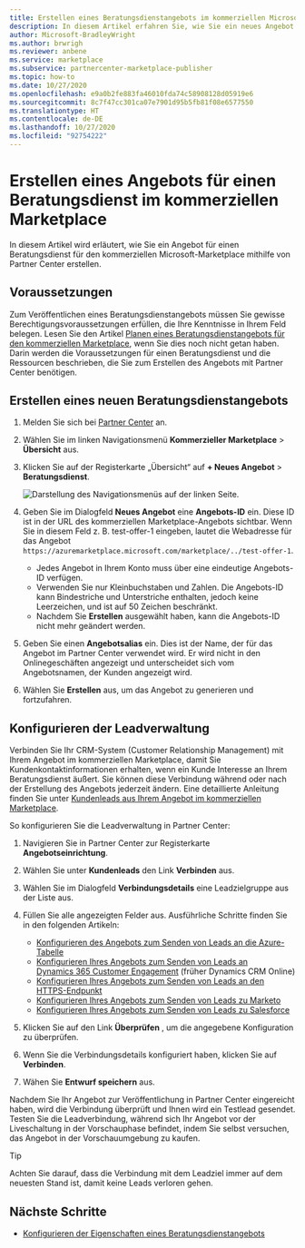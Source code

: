 ```yaml
---
title: Erstellen eines Beratungsdienstangebots im kommerziellen Microsoft-Marketplace
description: In diesem Artikel erfahren Sie, wie Sie ein neues Angebot für Beratungsdienste für Microsoft AppSource oder den Azure Marketplace mithilfe des kommerziellen Marketplace-Programms in Microsoft Partner Center erstellen.
author: Microsoft-BradleyWright
ms.author: brwrigh
ms.reviewer: anbene
ms.service: marketplace
ms.subservice: partnercenter-marketplace-publisher
ms.topic: how-to
ms.date: 10/27/2020
ms.openlocfilehash: e9a0b2fe883fa46010fda74c58908128d05919e6
ms.sourcegitcommit: 8c7f47cc301ca07e7901d95b5fb81f08e6577550
ms.translationtype: HT
ms.contentlocale: de-DE
ms.lasthandoff: 10/27/2020
ms.locfileid: "92754222"
---
```

# <a name="how-to-create-a-consulting-service-offer-in-the-commercial-marketplace"></a>Erstellen eines Angebots für einen Beratungsdienst im kommerziellen Marketplace

In diesem Artikel wird erläutert, wie Sie ein Angebot für einen Beratungsdienst für den kommerziellen Microsoft-Marketplace mithilfe von Partner Center erstellen. 

## <a name="before-you-begin"></a>Voraussetzungen

Zum Veröffentlichen eines Beratungsdienstangebots müssen Sie gewisse Berechtigungsvoraussetzungen erfüllen, die Ihre Kenntnisse in Ihrem Feld belegen. Lesen Sie den Artikel [Planen eines Beratungsdienstangebots für den kommerziellen Marketplace](./plan-consulting-service-offer.md), wenn Sie dies noch nicht getan haben. Darin werden die Voraussetzungen für einen Beratungsdienst und die Ressourcen beschrieben, die Sie zum Erstellen des Angebots mit Partner Center benötigen.

## <a name="create-a-new-consulting-service-offer"></a>Erstellen eines neuen Beratungsdienstangebots

1. Melden Sie sich bei [Partner Center](https://partner.microsoft.com/dashboard/home) an.
2.  Wählen Sie im linken Navigationsmenü **Kommerzieller Marketplace** > **Übersicht** aus.
3.  Klicken Sie auf der Registerkarte „Übersicht“ auf **+ Neues Angebot** > **Beratungsdienst**.

    ![Darstellung des Navigationsmenüs auf der linken Seite.](./media/new-offer-consulting-service.png)

4. Geben Sie im Dialogfeld **Neues Angebot** eine **Angebots-ID** ein. Diese ID ist in der URL des kommerziellen Marketplace-Angebots sichtbar. Wenn Sie in diesem Feld z. B. test-offer-1 eingeben, lautet die Webadresse für das Angebot `https://azuremarketplace.microsoft.com/marketplace/../test-offer-1`.

    * Jedes Angebot in Ihrem Konto muss über eine eindeutige Angebots-ID verfügen.
    * Verwenden Sie nur Kleinbuchstaben und Zahlen. Die Angebots-ID kann Bindestriche und Unterstriche enthalten, jedoch keine Leerzeichen, und ist auf 50 Zeichen beschränkt.
    * Nachdem Sie **Erstellen** ausgewählt haben, kann die Angebots-ID nicht mehr geändert werden.

5. Geben Sie einen **Angebotsalias** ein. Dies ist der Name, der für das Angebot im Partner Center verwendet wird. Er wird nicht in den Onlinegeschäften angezeigt und unterscheidet sich vom Angebotsnamen, der Kunden angezeigt wird.
6. Wählen Sie **Erstellen** aus, um das Angebot zu generieren und fortzufahren.

## <a name="configure-lead-management"></a>Konfigurieren der Leadverwaltung

Verbinden Sie Ihr CRM-System (Customer Relationship Management) mit Ihrem Angebot im kommerziellen Marketplace, damit Sie Kundenkontaktinformationen erhalten, wenn ein Kunde Interesse an Ihrem Beratungsdienst äußert. Sie können diese Verbindung während oder nach der Erstellung des Angebots jederzeit ändern. Eine detaillierte Anleitung finden Sie unter [Kundenleads aus Ihrem Angebot im kommerziellen Marketplace](./partner-center-portal/commercial-marketplace-get-customer-leads.md).

So konfigurieren Sie die Leadverwaltung in Partner Center:

1.  Navigieren Sie in Partner Center zur Registerkarte **Angebotseinrichtung**.
2.  Wählen Sie unter **Kundenleads** den Link **Verbinden** aus.
3.  Wählen Sie im Dialogfeld **Verbindungsdetails** eine Leadzielgruppe aus der Liste aus.
4.  Füllen Sie alle angezeigten Felder aus. Ausführliche Schritte finden Sie in den folgenden Artikeln:

    * [Konfigurieren des Angebots zum Senden von Leads an die Azure-Tabelle](./partner-center-portal/commercial-marketplace-lead-management-instructions-azure-table.md#configure-your-offer-to-send-leads-to-the-azure-table)
    * [Konfigurieren Ihres Angebots zum Senden von Leads an Dynamics 365 Customer Engagement](./partner-center-portal/commercial-marketplace-lead-management-instructions-dynamics.md#configure-your-offer-to-send-leads-to-dynamics-365-customer-engagement) (früher Dynamics CRM Online)
    * [Konfigurieren Ihres Angebots zum Senden von Leads an den HTTPS-Endpunkt](./partner-center-portal/commercial-marketplace-lead-management-instructions-https.md#configure-your-offer-to-send-leads-to-the-https-endpoint)
    * [Konfigurieren Ihres Angebots zum Senden von Leads zu Marketo](./partner-center-portal/commercial-marketplace-lead-management-instructions-marketo.md#configure-your-offer-to-send-leads-to-marketo)
    * [Konfigurieren Ihres Angebots zum Senden von Leads zu Salesforce](./partner-center-portal/commercial-marketplace-lead-management-instructions-salesforce.md#configure-your-offer-to-send-leads-to-salesforce)

5.  Klicken Sie auf den Link **Überprüfen** , um die angegebene Konfiguration zu überprüfen.
6.  Wenn Sie die Verbindungsdetails konfiguriert haben, klicken Sie auf **Verbinden**.
7.  Wähen Sie **Entwurf speichern** aus.

Nachdem Sie Ihr Angebot zur Veröffentlichung in Partner Center eingereicht haben, wird die Verbindung überprüft und Ihnen wird ein Testlead gesendet. Testen Sie die Leadverbindung, während sich Ihr Angebot vor der Liveschaltung in der Vorschauphase befindet, indem Sie selbst versuchen, das Angebot in der Vorschauumgebung zu kaufen.

> [!TIP]
> Achten Sie darauf, dass die Verbindung mit dem Leadziel immer auf dem neuesten Stand ist, damit keine Leads verloren gehen.

## <a name="next-steps"></a>Nächste Schritte

* [Konfigurieren der Eigenschaften eines Beratungsdienstangebots](./create-consulting-service-offer-properties.md)